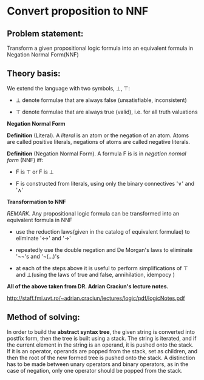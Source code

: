 # Convert proposition to NNF

## Problem statement:

Transform a given propositional logic formula into an equivalent formula in Negation Normal Form(NNF)

## Theory basis:

We extend the language with two symbols, ⊥, ⊤:

* ⊥ denote formulae that are always false (unsatisfiable, inconsistent)

* ⊤ denote formulae that are always true (valid), i.e. for all truth valuations

**Negation Normal Form**

**Definition** (Literal). 
A *literal* is an atom or the negation of an atom. Atoms are called positive literals, negations of atoms are called negative literals.

**Definition** (Negation Normal Form).
A formula F is is in *negation normal form* (NNF) iff:

* F is ⊤ or F is ⊥

* F is constructed from literals, using only the binary connectives '∨' and '∧'

**Transformation to NNF**

*REMARK.* Any propositional logic formula can be transformed into an equivalent formula in NNF

* use the reduction laws(given in the catalog of equivalent formulae) to eliminate '↔' and '→'

* repeatedly use the double negation and De Morgan's laws to eliminate '¬¬'s and '¬(...)'s

* at each of the steps above it is useful to perform simplifications of ⊤ and ⊥(using the laws of true and false, annihilation, idempocy )

**All of the above taken from DR. Adrian Craciun's lecture notes.**

http://staff.fmi.uvt.ro/~adrian.craciun/lectures/logic/pdf/logicNotes.pdf

## Method of solving:

In order to build the **abstract syntax tree**, the given string is converted into postfix form, then the tree is built using a stack. The string is iterated, 
and if the current element in the string is an operand, it is pushed onto the stack. If it is an operator, operands are popped from the stack, set as children,
and then the root of the new formed tree is pushed onto the stack. A distinction has to be made between unary operators and binary operators, as in the case of
negation, only one operator should be popped from the stack.


